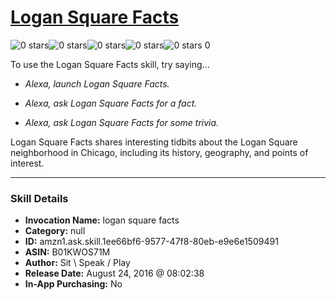 # [Logan Square Facts](http://alexa.amazon.com/#skills/amzn1.ask.skill.1ee66bf6-9577-47f8-80eb-e9e6e1509491)
![0 stars](../../images/ic_star_border_black_18dp_1x.png)![0 stars](../../images/ic_star_border_black_18dp_1x.png)![0 stars](../../images/ic_star_border_black_18dp_1x.png)![0 stars](../../images/ic_star_border_black_18dp_1x.png)![0 stars](../../images/ic_star_border_black_18dp_1x.png) 0

To use the Logan Square Facts skill, try saying...

* *Alexa, launch Logan Square Facts.*

* *Alexa, ask Logan Square Facts for a fact.*

* *Alexa, ask Logan Square Facts for some trivia.*

Logan Square Facts shares interesting tidbits about the Logan Square neighborhood in Chicago, including its history, geography, and points of interest.

***

### Skill Details

* **Invocation Name:** logan square facts
* **Category:** null
* **ID:** amzn1.ask.skill.1ee66bf6-9577-47f8-80eb-e9e6e1509491
* **ASIN:** B01KWOS71M
* **Author:** Sit \ Speak / Play
* **Release Date:** August 24, 2016 @ 08:02:38
* **In-App Purchasing:** No
